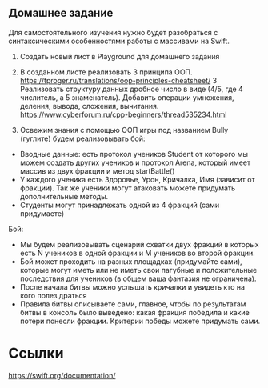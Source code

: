 
## Домашнее задание
Для самостоятельного изучения нужно будет разобраться с синтаксическими особенностями работы с массивами на Swift.

1. Создать новый лист в Playground для домашнего задания
2. В созданном листе реализовать 3 принципа ООП. https://tproger.ru/translations/oop-principles-cheatsheet/
3 Реализовать структуру данных дробное число в виде (4/5, где 4 числитель, а 5 знаменатель). Добавить операции умножения, деления, вывода, сложения, вычитания. https://www.cyberforum.ru/cpp-beginners/thread535234.html

4. Освежим знания c помощью ООП игры под названием Bully (гуглите) будем реализовывать бой:
  * Вводные данные: есть протокол учеников Student от которого мы можем создать других учеников и протокол Arena, который имеет массив из двух фракции и метод startBattle()
  * У каждого ученика есть Здоровье, Урон, Кричалка, Имя (зависит от фракции). Так же ученики могут атаковать можете придумать дополнительные методы.
  * Студенты могут принадлежать одной из 4 фракций (сами придумаете)

  Бой:
  * Мы будем реализовывать сценарий схватки двух фракций в которых есть N учеников в одной фракции и M учеников во второй фракции.
  * Бой может проходить на разных площадках (придумайте сами), которые могут иметь или не иметь свои пагубные и положительные последствия для учеников (в общем ваша фантазия не ограничена).
  * После начала битвы можно услышать кричалки и увидеть кто на кого полез драться
  * Правила битвы описываете сами, главное, чтобы по результатам битвы в консоль было выведено: какая фракция победила и какие потери понесли фракции. Критерии победы можете придумать сами.


# Ссылки
https://swift.org/documentation/
